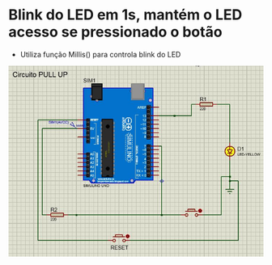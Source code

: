 # Blink do LED em 1s, mantém o LED acesso se pressionado o botão

* Utiliza função Millis() para controla blink do LED


![](./exercicio-03-Blink-alisson-1touch-always.jpg)
  

<!--
By Alisson Cavalcante e Silva
16/09/2018
-->
